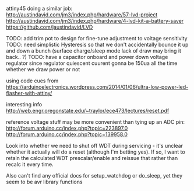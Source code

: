 attiny45 doing a similar job:
http://austindavid.com/jm3/index.php/hardware/57-lvd-project
http://austindavid.com/jm3/index.php/hardware/4-lvd-kit-a-battery-saver
https://github.com/jaustindavid/LVD

TODO: add trim pot to design for fine-tune adjustment to voltage sensitivity
TODO: need simplistic Hysteresis so that we don't accidentally bounce
it up and down a bunch (surface charge/sleep mode lack of draw may bring it back.. ?)
TODO: have a capacitor onboard and power down voltage regulator since regulator quiescent
cuurent gonna be 150ua all the time whether we draw power or not

using code cues from https://arduinoelectronics.wordpress.com/2014/01/06/ultra-low-power-led-flasher-with-attiny/

interesting info http://web.engr.oregonstate.edu/~traylor/ece473/lectures/reset.pdf

reference voltage stuff may be more convenient than tying up an ADC pin:
http://forum.arduino.cc/index.php?topic=223897.0
http://forum.arduino.cc/index.php?topic=139958.0

Look into whether we need to shut off WDT during servicing - it's unclear
whether it actually will do a reset (although I'm betting yes).  If so,
I want to retain the calculated WDT prescalar/enable and reissue that rather than recalc it every time.

Also can't find any official docs for setup_watchdog or do_sleep, yet they
seem to be avr library functions
